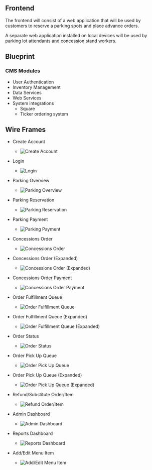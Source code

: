 ## Frontend
The frontend will consist of a web application that will be used by customers to reserve a parking spots and place advance orders. 

A separate web application installed on local devices will be used by parking lot attendants and concession stand workers.

## Blueprint
### CMS Modules
- User Authentication
- Inventory Management
- Data Services
- Web Services
- System integrations
  - Square
  - Ticker ordering system


## Wire Frames
- Create Account
  - ![Create Account](./wireframes/CreateAccount.png)

- Login
  - ![Login](./wireframes/Login.png)

- Parking Overview
  - ![Parking Overview](./wireframes/ParkingOverview.png)

- Parking Reservation
  - ![Parking Reservation](./wireframes/ParkingReservation.png)

- Parking Payment
  - ![Parking Payment](./wireframes/ParkingPayment.png)

- Concessions Order
  - ![Concessions Order](./wireframes/ConcessionsOrder.png)

- Concessions Order (Expanded)
  - ![Concessions Order (Expanded)](./wireframes/ConcessionsOrderExpanded.png)

- Concessions Order Payment
  - ![Concessions Order Payment](./wireframes/ConcessionsOrderPayment.png)

- Order Fulfillment Queue
  - ![Order Fulfillment Queue](./wireframes/OrderFulfillmentQueue.png)

- Order Fulfillment Queue (Expanded)
  - ![Order Fulfillment Queue (Expanded)](./wireframes/OrderFulfillmentQueueExpanded.png)

- Order Status
  - ![Order Status](./wireframes/OrderStatus.png)

- Order Pick Up Queue
  - ![Order Pick Up Queue](./wireframes/OrderPickUpQueue.png)

- Order Pick Up Queue (Expanded)
  - ![Order Pick Up Queue (Expanded)](./wireframes/OrderPickUpQueueExpanded.png)

- Refund/Substitute Order/Item
  - ![Refund Order/Item](./wireframes/RefundOrderItem.png)

- Admin Dashboard
  - ![Admin Dashboard](./wireframes/AdminDashboard.png)

- Reports Dashboard
  - ![Reports Dashboard](./wireframes/ReportsDashboard.png)

- Add/Edit Menu Item
  - ![Add/Edit Menu Item](./wireframes/AddEditMenuItem.png)

